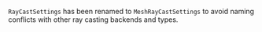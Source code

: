 `RayCastSettings` has been renamed to `MeshRayCastSettings` to avoid naming conflicts with other ray casting backends and types.
